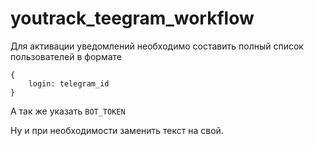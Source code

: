 # youtrack_teegram_workflow

Для активации уведомлений необходимо составить полный список пользователей в формате 

```
{
	login: telegram_id
}
```

А так же указать `BOT_TOKEN`

Ну и при необходимости заменить текст на свой.